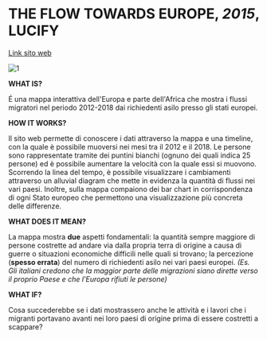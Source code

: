 # **THE FLOW TOWARDS EUROPE, *2015*, LUCIFY**

[Link sito web](https://www.lucify.com/the-flow-towards-europe/)

![1](https://user-images.githubusercontent.com/28058955/110678436-9a800e00-81d6-11eb-996a-d22b0d139bc2.PNG)

**WHAT IS?**

É una mappa interattiva dell'Europa e parte dell'Africa che mostra i flussi migratori nel periodo 2012-2018 dai richiedenti asilo presso gli stati europei.

**HOW IT WORKS?**

Il sito web permette di conoscere i dati attraverso la mappa e una timeline, con la quale è possibile muoversi nei mesi tra il 2012 e il 2018. Le persone sono rappresentate tramite dei puntini bianchi (ognuno dei quali indica 25 persone) ed è possibile aumentare la velocità con la quale essi si muovono. Scorrendo la linea del tempo, è possibile visualizzare i cambiamenti attraverso un alluvial diagram che mette in evidenza la quantità di flussi nei vari paesi. Inoltre, sulla mappa compaiono dei bar chart in corrispondenza di ogni Stato europeo che permettono una visualizzazione più concreta delle differenze.

**WHAT DOES IT MEAN?**

La mappa mostra **due** aspetti fondamentali: la quantità sempre maggiore di persone costrette ad andare via dalla propria terra di origine a causa di guerre o situazioni economiche difficili nelle quali si trovano; la percezione (**spesso errata**) del numero di richiedenti asilo nei vari paesi europei. *(Es. Gli italiani credono che la maggior parte delle migrazioni siano dirette verso il proprio Paese e che l'Europa rifiuti le persone)*

**WHAT IF?**

Cosa succederebbe se i dati mostrassero anche le attività e i lavori che i migranti portavano avanti nei loro paesi di origine prima di essere costretti a scappare?
